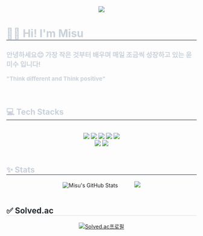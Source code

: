 <div align= "center">
    <img src="https://capsule-render.vercel.app/api?type=transparent&color=0:ffffff,100:fcfcfc&height=120&text=Welcome%20to%20%20Misu's%20Github&animation=fadeIn&fontColor=ffd1d1&fontSize=50" />
    </div>
    <div style="text-align: left;"> 
    <h1 style="border-bottom: 1px solid #21262d; color: #c9d1d9;"> 👩‍💻 Hi! I'm Misu </h1>  
    <div style="font-weight: 700; font-size: 15px; text-align: left; color: #c9d1d9;"> <h3>안녕하세요😊 가장 작은 것부터 배우며 매일 조금씩 성장하고 있는 윤미수 입니다!</h3>
        "Think different and Think positive" </div> 
    </div><br><br>
    <div style="text-align: left;">
    <h2 style="border-bottom: 1px solid #21262d; color: #c9d1d9;"> 💻 Tech Stacks </h2> <br> 
    <div  align= "center"> <img src="https://img.shields.io/badge/C-A8B9CC?style=for-the-badge&logo=C&logoColor=white">
          <img src="https://img.shields.io/badge/Python-3776AB?style=for-the-badge&logo=Python&logoColor=white">
          <img src="https://img.shields.io/badge/HTML5-E34F26?style=for-the-badge&logo=HTML5&logoColor=white">
          <img src="https://img.shields.io/badge/CSS3-1572B6?style=for-the-badge&logo=CSS3&logoColor=white">
          <img src="https://img.shields.io/badge/Javascript-F7DF1E?style=for-the-badge&logo=Javascript&logoColor=white">
          <br/><img src="https://img.shields.io/badge/Figma-F24E1E?style=for-the-badge&logo=Figma&logoColor=white">
          <img src="https://img.shields.io/badge/MySQL-4479A1?style=for-the-badge&logo=MySQL&logoColor=white">
          </div>
    </div><br>
    <div style="text-align: left;"> 
    <h2 style="border-bottom: 1px solid #21262d; color: #c9d1d9;"> ✨ Stats </h2> <div align= "center">
        <img src="https://github-readme-stats.vercel.app/api?username=yoonmisu&layout=compact&bg_color=180,00000000,00000000&title_color=ffc2c2&text_color=ffc2c2&show_icons=true&custom_title=Misu's%20GitHub%20Stats" alt="Misu's GitHub Stats">
        &nbsp;&nbsp;&nbsp;&nbsp;&nbsp;&nbsp;&nbsp;&nbsp;&nbsp;
        <img src="https://github-readme-stats.vercel.app/api/top-langs/?username=yoonmisu&layout=compact&bg_color=180,00000000,00000000&title_color=ffc2c2&text_color=ffc2c2"
          /> </div> 
    </div><br>
    <div style="text-align: left;"> 
      <h2 style="border-bottom: 1px solid #d8dee4; color: #282d33;"> ✅ Solved.ac </h2>
      <div align="center">
        <p><a href="https://solved.ac/ymisu">
            <img src="http://mazassumnida.wtf/api/v2/generate_badge?boj=ymisu" alt="Solved.ac프로필">
        </a></p>
      </div>
    </div>
